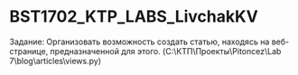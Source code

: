 # BST1702_KTP_LABS_LivchakKV
Задание:
  Организовать возможность создать статью, находясь на веб-странице, предназначенной для этого. (C:\КТП\Проекты\Pitoncez\Lab 7\blog\articles\views.py)
